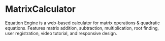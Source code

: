 # MatrixCalculator
Equation Engine is a web-based calculator for matrix operations &amp; quadratic equations. Features matrix addition, subtraction, multiplication, root finding, user registration, video tutorial, and responsive design.
